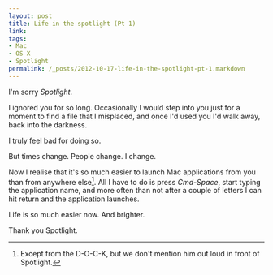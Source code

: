 ```yaml
---
layout: post
title: Life in the spotlight (Pt 1)
link: 
tags:
- Mac
- OS X
- Spotlight
permalink: /_posts/2012-10-17-life-in-the-spotlight-pt-1.markdown
---
```


I'm sorry *Spotlight*.

I ignored you for so long. Occasionally I would step into you just for a moment to find a file that I misplaced, and once I'd used you I'd walk away, back into the darkness.

I truly feel bad for doing so.

But times change. People change. I change.

Now I realise that it's so much easier to launch Mac applications from you than from anywhere else[^1]. All I have to do is press *Cmd-Space*, start typing the application name, and more often than not after a couple of letters I can hit return and the application launches.

Life is so much easier now. And brighter.

Thank you Spotlight.

[^1]: Except from the D-O-C-K, but we don't mention him out loud in front of Spotlight.
